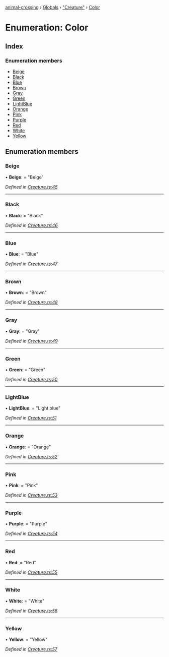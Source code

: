[animal-crossing](../README.md) › [Globals](../globals.md) › ["Creature"](../modules/_creature_.md) › [Color](_creature_.color.md)

# Enumeration: Color

## Index

### Enumeration members

* [Beige](_creature_.color.md#beige)
* [Black](_creature_.color.md#black)
* [Blue](_creature_.color.md#blue)
* [Brown](_creature_.color.md#brown)
* [Gray](_creature_.color.md#gray)
* [Green](_creature_.color.md#green)
* [LightBlue](_creature_.color.md#lightblue)
* [Orange](_creature_.color.md#orange)
* [Pink](_creature_.color.md#pink)
* [Purple](_creature_.color.md#purple)
* [Red](_creature_.color.md#red)
* [White](_creature_.color.md#white)
* [Yellow](_creature_.color.md#yellow)

## Enumeration members

###  Beige

• **Beige**: = "Beige"

*Defined in [Creature.ts:45](https://github.com/Norviah/animal-crossing/blob/37a256e/module/types/Creature.ts#L45)*

___

###  Black

• **Black**: = "Black"

*Defined in [Creature.ts:46](https://github.com/Norviah/animal-crossing/blob/37a256e/module/types/Creature.ts#L46)*

___

###  Blue

• **Blue**: = "Blue"

*Defined in [Creature.ts:47](https://github.com/Norviah/animal-crossing/blob/37a256e/module/types/Creature.ts#L47)*

___

###  Brown

• **Brown**: = "Brown"

*Defined in [Creature.ts:48](https://github.com/Norviah/animal-crossing/blob/37a256e/module/types/Creature.ts#L48)*

___

###  Gray

• **Gray**: = "Gray"

*Defined in [Creature.ts:49](https://github.com/Norviah/animal-crossing/blob/37a256e/module/types/Creature.ts#L49)*

___

###  Green

• **Green**: = "Green"

*Defined in [Creature.ts:50](https://github.com/Norviah/animal-crossing/blob/37a256e/module/types/Creature.ts#L50)*

___

###  LightBlue

• **LightBlue**: = "Light blue"

*Defined in [Creature.ts:51](https://github.com/Norviah/animal-crossing/blob/37a256e/module/types/Creature.ts#L51)*

___

###  Orange

• **Orange**: = "Orange"

*Defined in [Creature.ts:52](https://github.com/Norviah/animal-crossing/blob/37a256e/module/types/Creature.ts#L52)*

___

###  Pink

• **Pink**: = "Pink"

*Defined in [Creature.ts:53](https://github.com/Norviah/animal-crossing/blob/37a256e/module/types/Creature.ts#L53)*

___

###  Purple

• **Purple**: = "Purple"

*Defined in [Creature.ts:54](https://github.com/Norviah/animal-crossing/blob/37a256e/module/types/Creature.ts#L54)*

___

###  Red

• **Red**: = "Red"

*Defined in [Creature.ts:55](https://github.com/Norviah/animal-crossing/blob/37a256e/module/types/Creature.ts#L55)*

___

###  White

• **White**: = "White"

*Defined in [Creature.ts:56](https://github.com/Norviah/animal-crossing/blob/37a256e/module/types/Creature.ts#L56)*

___

###  Yellow

• **Yellow**: = "Yellow"

*Defined in [Creature.ts:57](https://github.com/Norviah/animal-crossing/blob/37a256e/module/types/Creature.ts#L57)*
